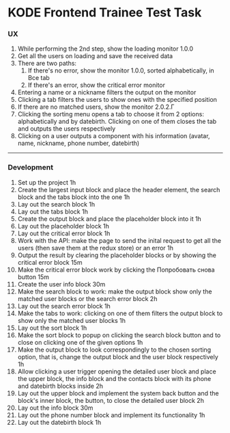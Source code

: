 # KODE Frontend Trainee Test Task
### UX
1. While performing the 2nd step, show the loading monitor 1.0.0
2. Get all the users on loading and save the received data
3. There are two paths:
    1. If there's no error, show the monitor 1.0.0, sorted alphabetically, in Все tab
    2. If there's an error, show the critical error monitor
4. Entering a name or a nickname filters the output on the monitor
5. Clicking a tab filters the users to show ones with the specified position
6. If there are no matched users, show the monitor 2.0.2.Г
7. Clicking the sorting menu opens a tab to choose it from 2 options: alphabetically and by datebirth. Clicking on one of them closes the tab and outputs the users respectively
8. Clicking on a user outputs a component with his information (avatar, name, nickname, phone number, datebirth)
---
### Development
1. Set up the project 1h
2. Create the largest input block and place the header element, the search block and the tabs block into the one 1h
3. Lay out the search block 1h
4. Lay out the tabs block 1h
5. Create the output block and place the placeholder block into it 1h
6. Lay out the placeholder block 1h
7. Lay out the critical error block 1h
8. Work with the API: make the page to send the inital request to get all the users (then save them at the redux store) or an error 1h
9. Output the result by clearing the placeholder blocks or by showing the critical error block 15m
9. Make the critical error block work by clicking the Попробовать снова button 15m
9. Create the user info block 30m
10. Make the search block to work: make the output block show only the matched user blocks or the search error block 2h
11. Lay out the search error block 1h
12. Make the tabs to work: clicking on one of them filters the output block to show only the matched user blocks 1h
13. Lay out the sort block 1h
14. Make the sort block to popup on clicking the search block button and to close on clicking one of the given options 1h
15. Make the output block to look correspondingly to the chosen sorting option, that is, change the output block and the user block respectively 1h
16. Allow clicking a user trigger opening the detailed user block and place the upper block, the info block and the contacts block with its phone and datebirth blocks inside 2h
17. Lay out the upper block and implement the system back button and the block's inner block, the button, to close the detailed user block 2h
18. Lay out the info block 30m
19. Lay out the phone number block and implement its functionality 1h
21. Lay out the datebirth block 1h
